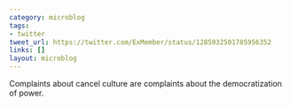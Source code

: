 ```yaml
---
category: microblog
tags:
- twitter
tweet_url: https://twitter.com/ExMember/status/1285932501785956352
links: []
layout: microblog
---
```

Complaints about cancel culture are complaints about the democratization of power.
